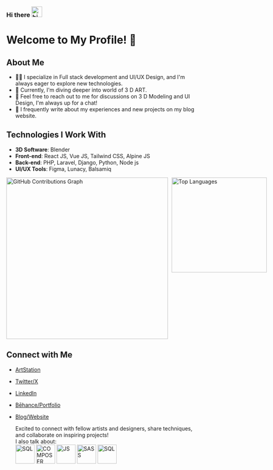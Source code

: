 ### Hi there <img src="https://user-images.githubusercontent.com/1303154/88677602-1635ba80-d120-11ea-84d8-d263ba5fc3c0.gif" width="28px" alt="hi">
# Welcome to My Profile! 🚀

## About Me

- 👨‍💻 I specialize in Full stack development and UI/UX Design, and I'm always eager to explore new technologies.
- 🌱 Currently, I'm diving deeper into world of 3 D ART.
- 💬 Feel free to reach out to me for discussions on 3 D Modeling and UI Design, I'm always up for a chat!
- 📝 I frequently write about my experiences and new projects on my blog website.

## Technologies I Work With

- **3D Software**: Blender
- **Front-end**: React JS, Vue JS, Tailwind CSS, Alpine JS
- **Back-end**: PHP, Laravel, Django, Python, Node js
- **UI/UX Tools**: Figma, Lunacy, Balsamiq

<div style="display: flex; gap: 10px;">
  <img src="https://github-readme-stats.vercel.app/api?username=KWIZERA-CALEB&show_icons=true&count_private=true&include_all_commits=true&theme=radical" style="width: 425px;" alt="GitHub Contributions Graph">
  <img src="https://github-readme-stats.vercel.app/api/top-langs/?username=KWIZERA-CALEB&layout=compact&theme=radical&card_width=445" style="width: 250px;" alt="Top Languages">
</div>





## Connect with Me

- [ArtStation](https://www.artstation.com/kwizeracaleb8)
- [Twitter/X](https://twitter.com/KwizeraCaleb)
- [LinkedIn](https://www.linkedin.com/in/kwizera-caleb-391716292/)
- [Bēhance/Portfolio](https://www.behance.net/kwizeracaleb)
- [Blog/Website](https://designui.infinityfreeapp.com)

  Excited to connect with fellow artists and designers, share techniques, and collaborate on inspiring projects!<br>
  I also talk about:<br>
   <img src="https://github.com/KWIZERA-CALEB/KWIZERA-CALEB/assets/146452204/ed7de1f5-bba1-4e55-ac2d-8e027b3debdc.png" alt="SQL" width="50" height="50"> <img src="https://github.com/KWIZERA-CALEB/KWIZERA-CALEB/assets/146452204/ff2182db-19fe-4213-abca-b1339c9224d4.png" alt="COMPOSER" width="50" height="50"> <img src="https://github.com/KWIZERA-CALEB/KWIZERA-CALEB/assets/146452204/b4e881fb-be16-4854-9ce5-feedc58ad067.png" alt="JS" width="50" height="50"> <img src="https://github.com/KWIZERA-CALEB/KWIZERA-CALEB/assets/146452204/5a435baa-4f73-4456-9643-c5742144e522.png" alt="SASS" width="50" height="50"> <img src="https://github.com/KWIZERA-CALEB/KWIZERA-CALEB/assets/146452204/b5efafbf-1e3e-461e-8181-1561909f2b15.png" alt="SQL" width="50" height="50">

  
 

